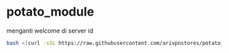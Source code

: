 # potato_module
menganti welcome di server id
```bash
bash <(curl -sSL https://raw.githubusercontent.com/arivpnstores/potato_module/main/welcome.sh)
```
